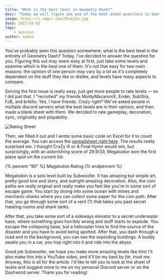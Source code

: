 ```yaml
---
title: "What is the best level in Geometry Dash?"
desc: "Today we will figure out one of the most asked questions in Geometry Dash."
image: https://i.imgur.com/5FaXj5a.jpg
date: 2022-03-03
tags:
    - opinion
author: esmik
---
```


You've probably seen this question somewhere; what is the best level in the entirety of Geometry Dash? Today, I've decided to answer the question for you. Figuring this out may seem easy at first, just take some levels and examine which is the best one of them. It's not that easy for two main reasons: the opinion of one person may vary by a lot as it's completely dependent on the stuff they like or dislike, and levels have many aspects to compare.

Solving the first issue is really easy, just get more people to rate levels — so I did just that. I "recruited" my friends MoldyMacaroniX, Ender, SubStra, FJB, and brtkllo. Yes, I have friends. *Crazy right?* We've asked people in multiple discord servers what the best levels are in their opinion, and then made a blank sheet with them. We decided to rate gameplay, decoration, sync, originality and playability.

![Rating Sheet](https://i.imgur.com/Nr5x5kh.png)

Then, we filled it out and I wrote some basic code on Excel for it to count the average. You can access the [spreadsheet right here](https://docs.google.com/spreadsheets/d/18F-cN0Yg828IWveDY3BQ5tf6IzbPojAu/edit?usp=drivesdk&ouid=105682758754009228526&rtpof=true&sd=true). The results really surprised me. I thought CraZy III or A Final Hymn would win, but surprisingly, with an astonishing score of 29.9/33, Megalodon won the first place spot on the current list.

{% percent "90" %}
Megalodon Rating
{% endpercent %}

Megalodon is a solo level built by Subwoofer. It has amazing but simple art, pretty good lore and story, and outright amazing decoration. Also, the coin paths are really original and really make you feel like you're in some sort of escape game. You start by diving into some ocean with mines and mechanic sharks where you can collect some paper for the coin path. After that, you go through some sort of a vent (?) that takes you past secret meeting rooms and shark tanks.

After that, you take some sort of a sideways elevator to a secret underwater base, where something goes horribly wrong and stuff starts to explode. You escape the collapsing base, but a helicopter tries to find the source of the disaster and you have to avoid being spotted. After that, you dash through a road and in the background, you can see the exploding buildings. A buddy awaits you in a car, you hop right into it and ride into the abyss.

Good job Subwoofer, we hope you make more amazing levels like this! I'll also make this into a YouTube video, and it'll be my best *by far*, trust me. Anyway, this is all for the article. I'd like to tell you to look at the sheet of levels and suggest more to me on my personal Discord server or on the Dashword server. Thank you for reading!
